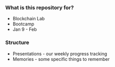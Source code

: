 ### What is this repository for? ###

* Blockchain Lab
* Bootcamp
* Jan 9 - Feb

### Structure ###

* Presentations - our weekly progress tracking
* Memories - some specific things to remember
